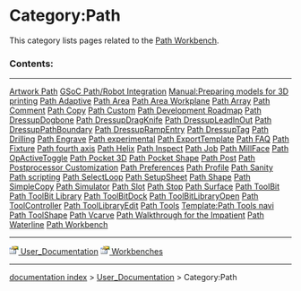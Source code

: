 # Category:Path
This category lists pages related to the [Path Workbench](Path_Workbench.md).

### Contents:

  --------------------------------------------------------------- ------------------------------------------------------------------------------------- -----------------------------------------------------------------------------------------------
  [Artwork Path](Artwork_Path.md)                         [GSoC Path/Robot Integration](GSoC_Path/Robot_Integration.md)                 [Manual:Preparing models for 3D printing](Manual_Preparing_models_for_3D_printing.md)
  [Path Adaptive](Path_Adaptive.md)                       [Path Area](Path_Area.md)                                                     [Path Area Workplane](Path_Area_Workplane.md)
  [Path Array](Path_Array.md)                             [Path Comment](Path_Comment.md)                                               [Path Copy](Path_Copy.md)
  [Path Custom](Path_Custom.md)                           [Path Development Roadmap](Path_Development_Roadmap.md)                       [Path DressupDogbone](Path_DressupDogbone.md)
  [Path DressupDragKnife](Path_DressupDragKnife.md)       [Path DressupLeadInOut](Path_DressupLeadInOut.md)                             [Path DressupPathBoundary](Path_DressupPathBoundary.md)
  [Path DressupRampEntry](Path_DressupRampEntry.md)       [Path DressupTag](Path_DressupTag.md)                                         [Path Drilling](Path_Drilling.md)
  [Path Engrave](Path_Engrave.md)                         [Path experimental](Path_experimental.md)                                     [Path ExportTemplate](Path_ExportTemplate.md)
  [Path FAQ](Path_FAQ.md)                                 [Path Fixture](Path_Fixture.md)                                               [Path fourth axis](Path_fourth_axis.md)
  [Path Helix](Path_Helix.md)                             [Path Inspect](Path_Inspect.md)                                               [Path Job](Path_Job.md)
  [Path MillFace](Path_MillFace.md)                       [Path OpActiveToggle](Path_OpActiveToggle.md)                                 [Path Pocket 3D](Path_Pocket_3D.md)
  [Path Pocket Shape](Path_Pocket_Shape.md)               [Path Post](Path_Post.md)                                                     [Path Postprocessor Customization](Path_Postprocessor_Customization.md)
  [Path Preferences](Path_Preferences.md)                 [Path Profile](Path_Profile.md)                                               [Path Sanity](Path_Sanity.md)
  [Path scripting](Path_scripting.md)                     [Path SelectLoop](Path_SelectLoop.md)                                         [Path SetupSheet](Path_SetupSheet.md)
  [Path Shape](Path_Shape.md)                             [Path SimpleCopy](Path_SimpleCopy.md)                                         [Path Simulator](Path_Simulator.md)
  [Path Slot](Path_Slot.md)                               [Path Stop](Path_Stop.md)                                                     [Path Surface](Path_Surface.md)
  [Path ToolBit](Path_ToolBit.md)                         [Path ToolBit Library](Path_ToolBit_Library.md)                               [Path ToolBitDock](Path_ToolBitDock.md)
  [Path ToolBitLibraryOpen](Path_ToolBitLibraryOpen.md)   [Path ToolController](Path_ToolController.md)                                 [Path ToolLibraryEdit](Path_ToolLibraryEdit.md)
  [Path Tools](Path_Tools.md)                             [Template:Path Tools navi](Template_Path_Tools_navi.md)                       [Path ToolShape](Path_ToolShape.md)
  [Path Vcarve](Path_Vcarve.md)                           [Path Walkthrough for the Impatient](Path_Walkthrough_for_the_Impatient.md)   [Path Waterline](Path_Waterline.md)
  [Path Workbench](Path_Workbench.md)                                                                                                           
  --------------------------------------------------------------- ------------------------------------------------------------------------------------- -----------------------------------------------------------------------------------------------

[<img src="images/Property.png" style="width:16px"> User\_Documentation](Category_User_Documentation.md) [<img src="images/Property.png" style="width:16px"> Workbenches](Category_Workbenches.md)

---
[documentation index](../README.md) > [User_Documentation](Category_User_Documentation.md) > Category:Path

